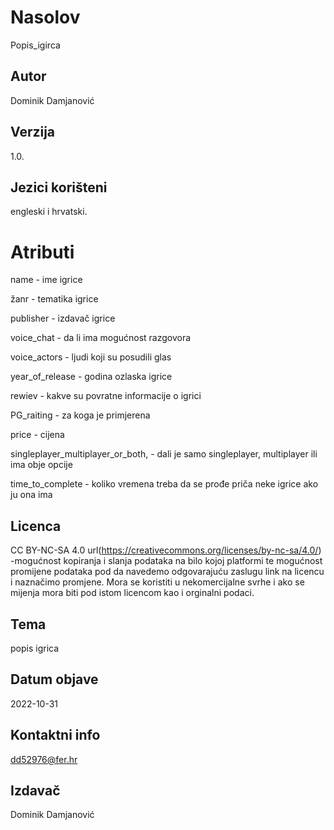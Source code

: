 # Nasolov 

Popis_igirca

## Autor 

Dominik Damjanović

## Verzija 

 1.0.

## Jezici korišteni 

engleski i hrvatski.

# Atributi

 name - ime igrice

žanr - tematika igrice

publisher - izdavač igrice

 voice_chat - da li ima mogućnost razgovora 

 voice_actors - ljudi koji su posudili glas

 year_of_release - godina ozlaska igrice

 rewiev - kakve su povratne informacije o igrici

 PG_raiting - za koga je primjerena

 price - cijena

 singleplayer_multiplayer_or_both, - dali je samo singleplayer, multiplayer ili ima obje opcije

 time_to_complete - koliko vremena treba da se prođe priča neke igrice ako ju ona ima

## Licenca

 CC BY-NC-SA 4.0 url(https://creativecommons.org/licenses/by-nc-sa/4.0/) -mogućnost kopiranja i slanja podataka na bilo kojoj platformi te mogućnost promijene podataka pod da navedemo odgovarajuću zaslugu link na licencu i naznačimo promjene.
Mora se koristiti u nekomercijalne svrhe i ako se mijenja mora biti pod istom licencom kao i orginalni podaci.

## Tema

 popis igrica 

## Datum objave

 2022-10-31

## Kontaktni info

 dd52976@fer.hr

## Izdavač

 Dominik Damjanović
